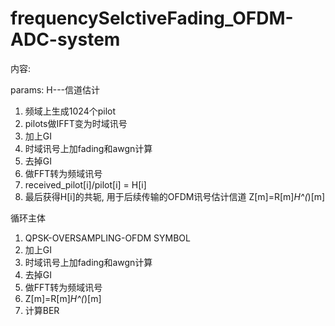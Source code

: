 # frequencySelctiveFading_OFDM-ADC-system

内容: 

params: H---信道估计
1. 频域上生成1024个pilot 
2. pilots做IFFT变为时域讯号
3. 加上GI 
4. 时域讯号上加fading和awgn计算
5. 去掉GI
6. 做FFT转为频域讯号
7. received_pilot[i]/pilot[i] = H[i]
8. 最后获得H[i]的共轭, 用于后续传输的OFDM讯号估计信道 Z[m]=R[m]*H^(*)[m] 


循环主体
1. QPSK-OVERSAMPLING-OFDM SYMBOL
2. 加上GI 
4. 时域讯号上加fading和awgn计算
5. 去掉GI
6. 做FFT转为频域讯号
7. Z[m]=R[m]*H^(*)[m] 
8. 计算BER

